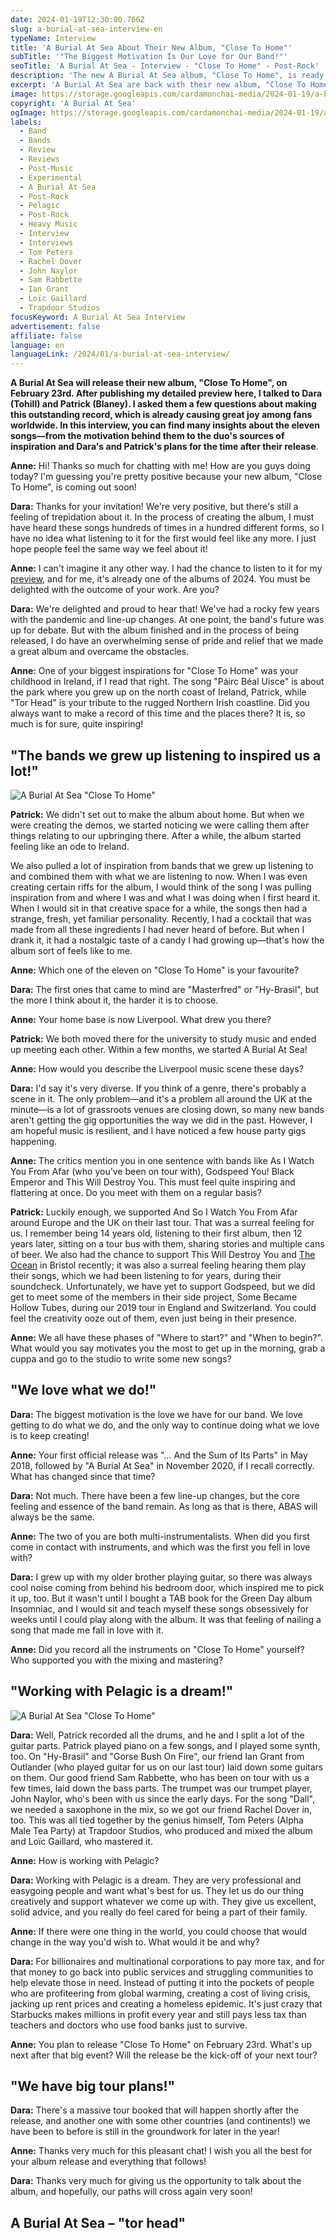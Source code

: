 ```yaml
---
date: 2024-01-19T12:30:00.766Z
slug: a-burial-at-sea-interview-en
typeName: Interview
title: 'A Burial At Sea About Their New Album, "Close To Home"'
subTitle: '"The Biggest Motivation Is Our Love for Our Band!"'
seoTitle: 'A Burial At Sea - Interview - "Close To Home" - Post-Rock'
description: 'The new A Burial At Sea album, "Close To Home", is ready! Read my interview with Dara and Patrick and get all the insights!'
excerpt: 'A Burial At Sea are back with their new album, "Close To Home"! I had the chance to interview Dara and Patrick. We talked about their creative process, the album concept and their tour plans. Get all the details here!'
image: https://storage.googleapis.com/cardamonchai-media/2024-01-19/a-burial-at-sea-interview-soundsvegan-com-jpg-imagine-e8e8e8_9f9f9f_1024_768/640.webp
copyright: 'A Burial At Sea'
ogImage: https://storage.googleapis.com/cardamonchai-media/2024-01-19/a-burial-at-sea-interview-soundsvegan-com-og-jpg-imagine-e8e8e8_a5a5a5_1200_628/640.webp
labels:
  - Band
  - Bands
  - Review
  - Reviews
  - Post-Music
  - Experimental
  - A Burial At Sea
  - Post-Rock
  - Pelagic
  - Post-Rock
  - Heavy Music
  - Interview
  - Interviews
  - Tom Peters
  - Rachel Dover
  - John Naylor
  - Sam Rabbette
  - Ian Grant
  - Loïc Gaillard
  - Trapdoor Studios
focusKeyword: A Burial At Sea Interview
advertisement: false
affiliate: false
language: en
languageLink: /2024/01/a-burial-at-sea-interview/
---
```


**A Burial At Sea will release their new album, "Close To Home", on February 23rd. After publishing my detailed preview here, I talked to Dara (Tohill) and Patrick (Blaney). I asked them a few questions about making this outstanding record, which is already causing great joy among fans worldwide. In this interview, you can find many insights about the eleven songs—from the motivation behind them to the duo's sources of inspiration and Dara's and Patrick's plans for the time after their release**.

**Anne:** Hi! Thanks so much for chatting with me! How are you guys doing today? I'm guessing you're pretty positive because your new album, "Close To Home", is coming out soon!

**Dara:** Thanks for your invitation! We're very positive, but there's still a feeling of trepidation about it. In the process of creating the album, I must have heard these songs hundreds of times in a hundred different forms, so I have no idea what listening to it for the first would feel like any more. I just hope people feel the same way we feel about it!

**Anne:** I can't imagine it any other way. I had the chance to listen to it for my [preview](/2023/12/a-burial-at-sea-close-to-home-en/), and for me, it's already one of the albums of 2024. You must be delighted with the outcome of your work. Are you?

**Dara:** We're delighted and proud to hear that! We've had a rocky few years with the pandemic and line-up changes. At one point, the band's future was up for debate. But with the album finished and in the process of being released, I do have an overwhelming sense of pride and relief that we made a great album and overcame the obstacles.

**Anne:** One of your biggest inspirations for "Close To Home" was your childhood in Ireland, if I read that right. The song "Páirc Béal Uisce" is about the park where you grew up on the north coast of Ireland, Patrick, while "Tor Head" is your tribute to the rugged Northern Irish coastline. Did you always want to make a record of this time and the places there? It is, so much is for sure, quite inspiring!

## "The bands we grew up listening to inspired us a lot!"

![A Burial At Sea "Close To Home"](https://storage.googleapis.com/cardamonchai-media/2024-01-19/sulk-photography-a-burial-at-sea-interview-soundsvegan-com-og-jpg-imagine-080808_2b2b2b_1024_768/640.webp 'A Burial At Sea. Bild/Picture: © Sulk Photography')

**Patrick:** We didn't set out to make the album about home. But when we were creating the demos, we started noticing we were calling them after things relating to our upbringing there. After a while, the album started feeling like an ode to Ireland.

We also pulled a lot of inspiration from bands that we grew up listening to and combined them with what we are listening to now. When I was even creating certain riffs for the album, I would think of the song I was pulling inspiration from and where I was and what I was doing when I first heard it. When I would sit in that creative space for a while, the songs then had a strange, fresh, yet familiar personality. Recently, I had a cocktail that was made from all these ingredients I had never heard of before. But when I drank it, it had a nostalgic taste of a candy I had growing up—that's how the album sort of feels like to me.

**Anne:** Which one of the eleven on "Close To Home" is your favourite?

**Dara:** The first ones that came to mind are "Masterfred" or "Hy-Brasil", but the more I think about it, the harder it is to choose.

**Anne:** Your home base is now Liverpool. What drew you there?

**Patrick:** We both moved there for the university to study music and ended up meeting each other. Within a few months, we started A Burial At Sea!

**Anne:** How would you describe the Liverpool music scene these days?

**Dara:** I'd say it's very diverse. If you think of a genre, there's probably a scene in it. The only problem—and it's a problem all around the UK at the minute—is a lot of grassroots venues are closing down, so many new bands aren't getting the gig opportunities the way we did in the past. However, I am hopeful music is resilient, and I have noticed a few house party gigs happening.

**Anne:** The critics mention you in one sentence with bands like As I Watch You From Afar (who you've been on tour with), Godspeed You! Black Emperor and This Will Destroy You. This must feel quite inspiring and flattering at once. Do you meet with them on a regular basis?

**Patrick:** Luckily enough, we supported And So I Watch You From Afar around Europe and the UK on their last tour. That was a surreal feeling for us. I remember being 14 years old, listening to their first album, then 12 years later, sitting on a tour bus with them, sharing stories and multiple cans of beer. We also had the chance to support This Will Destroy You and [The Ocean](https://soundsvegan.com/2020/09/the-ocean-robin-staps-interview-en) in Bristol recently; it was also a surreal feeling hearing them play their songs, which we had been listening to for years, during their soundcheck. Unfortunately, we have yet to support Godspeed, but we did get to meet some of the members in their side project, Some Became Hollow Tubes, during our 2019 tour in England and Switzerland. You could feel the creativity ooze out of them, even just being in their presence.

**Anne:** We all have these phases of "Where to start?" and "When to begin?". What would you say motivates you the most to get up in the morning, grab a cuppa and go to the studio to write some new songs?

## "We love what we do!"

**Dara:** The biggest motivation is the love we have for our band. We love getting to do what we do, and the only way to continue doing what we love is to keep creating!

**Anne:** Your first official release was "… And the Sum of Its Parts" in May 2018, followed by "A Burial At Sea" in November 2020, if I recall correctly. What has changed since that time?

**Dara:** Not much. There have been a few line-up changes, but the core feeling and essence of the band remain. As long as that is there, ABAS will always be the same.

**Anne:** The two of you are both multi-instrumentalists. When did you first come in contact with instruments, and which was the first you fell in love with?

**Dara:** I grew up with my older brother playing guitar, so there was always cool noise coming from behind his bedroom door, which inspired me to pick it up, too. But it wasn't until I bought a TAB book for the Green Day album Insomniac, and I would sit and teach myself these songs obsessively for weeks until I could play along with the album. It was that feeling of nailing a song that made me fall in love with it.

**Anne:** Did you record all the instruments on "Close To Home" yourself? Who supported you with the mixing and mastering?

## "Working with Pelagic is a dream!"

![A Burial At Sea "Close To Home"](https://storage.googleapis.com/cardamonchai-media/2023-12-22/a-burial-at-sea-2-jpg-imagine-181818_3f464c_1024_768/640.webp 'A Burial At Sea "Close To Home"')

**Dara:** Well, Patrick recorded all the drums, and he and I split a lot of the guitar parts. Patrick played piano on a few songs, and I played some synth, too. On "Hy-Brasil" and "Gorse Bush On Fire", our friend Ian Grant from Outlander (who played guitar for us on our last tour) laid down some guitars on them. Our good friend Sam Rabbette, who has been on tour with us a few times, laid down the bass parts. The trumpet was our trumpet player, John Naylor, who's been with us since the early days. For the song "Dall", we needed a saxophone in the mix, so we got our friend Rachel Dover in, too. This was all tied together by the genius himself, Tom Peters (Alpha Male Tea Party) at Trapdoor Studios, who produced and mixed the album and Loïc Gaillard, who mastered it.

**Anne:** How is working with Pelagic?

**Dara:** Working with Pelagic is a dream. They are very professional and easygoing people and want what's best for us. They let us do our thing creatively and support whatever we come up with. They give us excellent, solid advice, and you really do feel cared for being a part of their family.

**Anne:** If there were one thing in the world, you could choose that would change in the way you'd wish to. What would it be and why?

**Dara:** For billionaires and multinational corporations to pay more tax, and for that money to go back into public services and struggling communities to help elevate those in need. Instead of putting it into the pockets of people who are profiteering from global warming, creating a cost of living crisis, jacking up rent prices and creating a homeless epidemic. It's just crazy that Starbucks makes millions in profit every year and still pays less tax than teachers and doctors who use food banks just to survive.

**Anne:** You plan to release "Close To Home" on February 23rd. What's up next after that big event? Will the release be the kick-off of your next tour?

## "We have big tour plans!"

**Dara:** There's a massive tour booked that will happen shortly after the release, and another one with some other countries (and continents!) we have been to before is still in the groundwork for later in the year!

**Anne:** Thanks very much for this pleasant chat! I wish you all the best for your album release and everything that follows!

**Dara:** Thanks very much for giving us the opportunity to talk about the album, and hopefully, our paths will cross again very soon!

## A Burial At Sea – "tor head"

<YouTube id="tZq72rTCAuA" />
